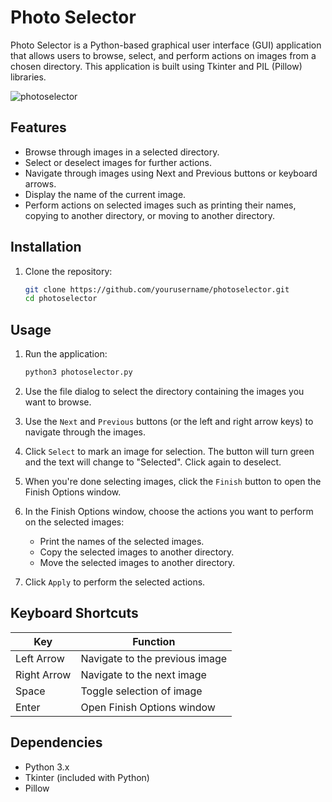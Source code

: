 # Photo Selector

Photo Selector is a Python-based graphical user interface (GUI) application that allows users to browse, select, and perform actions on images from a chosen directory. This application is built using Tkinter and PIL (Pillow) libraries.

![photoselector](https://github.com/ammababoi/PhotoSelector/assets/81505149/54609c3c-1755-4c22-a152-d3a09de22e7c)


## Features

- Browse through images in a selected directory.
- Select or deselect images for further actions.
- Navigate through images using Next and Previous buttons or keyboard arrows.
- Display the name of the current image.
- Perform actions on selected images such as printing their names, copying to another directory, or moving to another directory.

## Installation

1. Clone the repository:
    ```bash
    git clone https://github.com/yourusername/photoselector.git
    cd photoselector
    ```

## Usage

1. Run the application:
    ```bash
    python3 photoselector.py
    ```

2. Use the file dialog to select the directory containing the images you want to browse.

3. Use the `Next` and `Previous` buttons (or the left and right arrow keys) to navigate through the images.

4. Click `Select` to mark an image for selection. The button will turn green and the text will change to "Selected". Click again to deselect.

5. When you're done selecting images, click the `Finish` button to open the Finish Options window.

6. In the Finish Options window, choose the actions you want to perform on the selected images:
    - Print the names of the selected images.
    - Copy the selected images to another directory.
    - Move the selected images to another directory.

7. Click `Apply` to perform the selected actions.

## Keyboard Shortcuts

| Key        | Function                       |
|------------|--------------------------------|
| Left Arrow | Navigate to the previous image |
| Right Arrow| Navigate to the next image     |
| Space      | Toggle selection of image      |
| Enter      | Open Finish Options window     |

## Dependencies

- Python 3.x
- Tkinter (included with Python)
- Pillow

